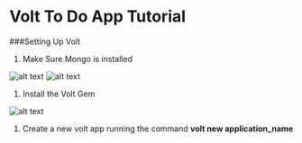 # Volt To Do App Tutorial

###Setting Up Volt
1. Make Sure Mongo is installed 

 ![alt text](http://i.giphy.com/26FPBjebGHfsXfaIU.gif) 
 ![alt text](http://i.giphy.com/l4KigqBLmJ0eNI4XS.gif)

1. Install the Volt Gem 

![alt text](http://i.giphy.com/l4KicLSdzyvBr9Hs4.gif)

1. Create a new volt app running the command **volt new application_name**
